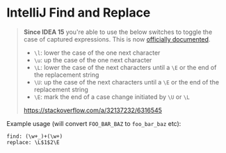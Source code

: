 # IntelliJ Find and Replace

> **Since IDEA 15** you're able to use the below switches to toggle the case of captured expressions. This is now
> [officially documented](https://www.jetbrains.com/idea/help/regular-expression-syntax-reference.html).
>
> * `\l`: lower the case of the one next character
> * `\u`: up the case of the one next character
> * `\L`: lower the case of the next characters until a `\E` or the end of the replacement string
> * `\U`: up the case of the next characters until a `\E` or the end of the replacement string
> * `\E`: mark the end of a case change initiated by `\U` or `\L`
>
> <https://stackoverflow.com/a/32137232/6316545>

Example usage (will convert `FOO_BAR_BAZ` to `foo_bar_baz` etc):

```text
find: (\w+_)+(\w+)
replace: \L$1$2\E
```
